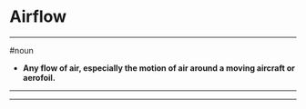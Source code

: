 # Airflow
---
#noun
- **Any flow of air, especially the motion of air around a moving aircraft or aerofoil.**
---
---
